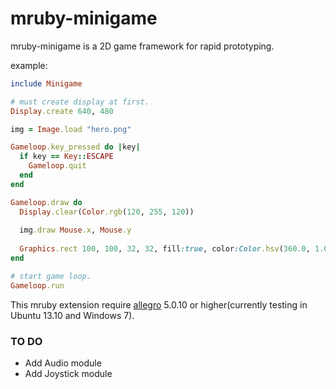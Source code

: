 mruby-minigame
==============

mruby-minigame is a 2D game framework for rapid prototyping.

example:

``` ruby
include Minigame

# must create display at first.
Display.create 640, 480

img = Image.load "hero.png"

Gameloop.key_pressed do |key|
  if key == Key::ESCAPE
    Gameloop.quit
  end
end

Gameloop.draw do
  Display.clear(Color.rgb(120, 255, 120))
  
  img.draw Mouse.x, Mouse.y
  
  Graphics.rect 100, 100, 32, 32, fill:true, color:Color.hsv(360.0, 1.0, 0.5)
end

# start game loop.
Gameloop.run
```

This mruby extension require [allegro](http://alleg.sourceforge.net) 5.0.10 or higher(currently testing in Ubuntu 13.10 and Windows 7).

### TO DO

* Add Audio module
* Add Joystick module

